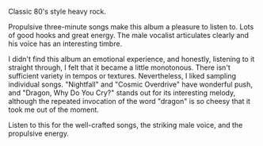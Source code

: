 Classic 80's style heavy rock.

Propulsive three-minute songs make this album a pleasure to listen to. Lots of good hooks and great
energy. The male vocalist articulates clearly and his voice has an interesting timbre.

I didn't find this album an emotional experience, and honestly, listening to it straight through, I felt
that it became a little monotonous. There isn't sufficient variety in tempos or textures. Nevertheless, I liked sampling
individual songs. "Nightfall" and "Cosmic Overdrive" have wonderful push, and "Dragon, Why Do You Cry?" stands out for
its interesting melody, although the repeated invocation of the word "dragon" is so cheesy that it took me out of the
moment.

Listen to this for the well-crafted songs, the striking male voice, and the propulsive energy.
